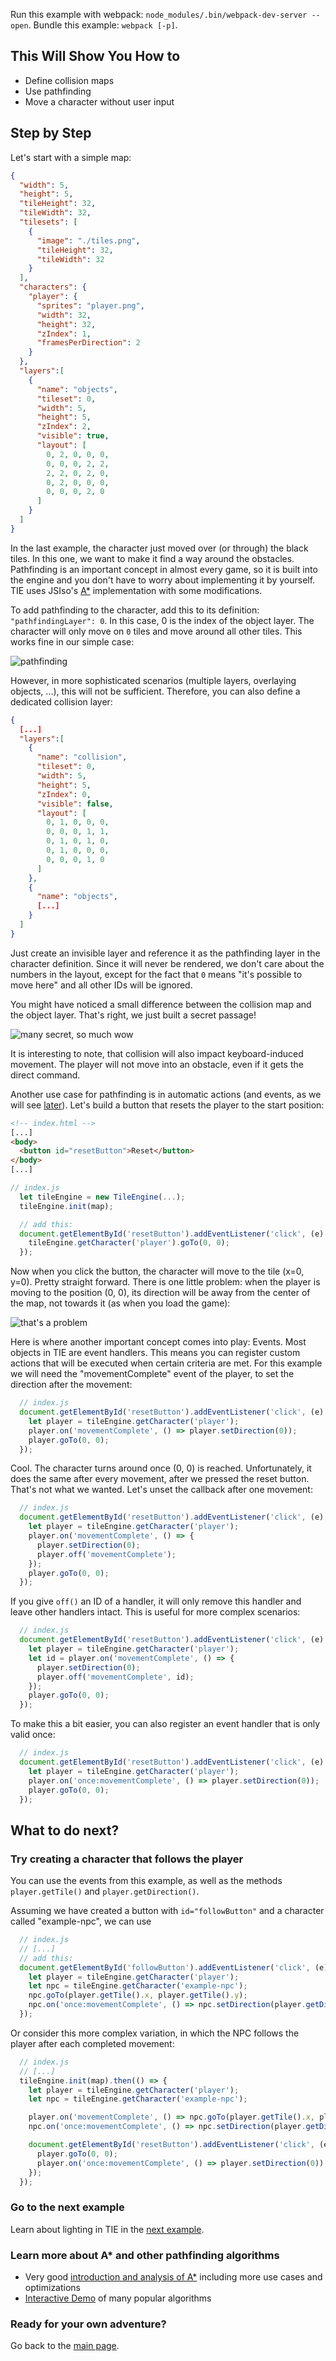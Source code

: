 Run this example with webpack: `node_modules/.bin/webpack-dev-server --open`. Bundle this example: `webpack [-p]`.

## This Will Show You How to

* Define collision maps
* Use pathfinding
* Move a character without user input

## Step by Step

Let's start with a simple map:

```json
{
  "width": 5,
  "height": 5,
  "tileHeight": 32,
  "tileWidth": 32,
  "tilesets": [
    {
      "image": "./tiles.png",
      "tileHeight": 32,
      "tileWidth": 32
    }
  ],
  "characters": {
    "player": {
      "sprites": "player.png",
      "width": 32,
      "height": 32,
      "zIndex": 1,
      "framesPerDirection": 2
    }
  },
  "layers":[
    {
      "name": "objects",
      "tileset": 0,
      "width": 5,
      "height": 5,
      "zIndex": 2,
      "visible": true,
      "layout": [
        0, 2, 0, 0, 0,
        0, 0, 0, 2, 2,
        2, 2, 0, 2, 0,
        0, 2, 0, 0, 0,
        0, 0, 0, 2, 0
      ]
    }
  ]
}
```

In the last example, the character just moved over (or through) the black tiles. In this one, we want to make it find a way around the obstacles. Pathfinding is an important concept in almost every game, so it is built into the engine and you don't have to worry about implementing it by yourself. TIE uses JSIso's [A*](https://en.wikipedia.org/wiki/A*_search_algorithm) implementation with some modifications.

To add pathfinding to the character, add this to its definition: `"pathfindingLayer": 0`. In this case, 0 is the index of the object layer. The character will only move on `0` tiles and move around all other tiles. This works fine in our simple case:

![pathfinding](animation1.gif)

However, in more sophisticated scenarios (multiple layers, overlaying objects, ...), this will not be sufficient. Therefore, you can also define a dedicated collision layer:

```json
{
  [...]
  "layers":[
    {
      "name": "collision",
      "tileset": 0,
      "width": 5,
      "height": 5,
      "zIndex": 0,
      "visible": false,
      "layout": [
        0, 1, 0, 0, 0,
        0, 0, 0, 1, 1,
        0, 1, 0, 1, 0,
        0, 1, 0, 0, 0,
        0, 0, 0, 1, 0
      ]
    },
    {
      "name": "objects",
      [...]
    }
  ]
}
```

Just create an invisible layer and reference it as the pathfinding layer in the character definition. Since it will never be rendered, we don't care about the numbers in the layout, except for the fact that `0` means "it's possible to move here" and all other IDs will be ignored.

You might have noticed a small difference between the collision map and the object layer. That's right, we just built a secret passage!

![many secret, so much wow](animation2.gif)

It is interesting to note, that collision will also impact keyboard-induced movement. The player will not move into an obstacle, even if it gets the direct command.

Another use case for pathfinding is in automatic actions (and events, as we will see [later](../06%20-%20Actions)). Let's build a button that resets the player to the start position:

```html
<!-- index.html -->
[...]
<body>
  <button id="resetButton">Reset</button>
</body>
[...]
```

```js
// index.js
  let tileEngine = new TileEngine(...);
  tileEngine.init(map);

  // add this:
  document.getElementById('resetButton').addEventListener('click', (e) => {
    tileEngine.getCharacter('player').goTo(0, 0);
  });
```

Now when you click the button, the character will move to the tile (x=0, y=0). Pretty straight forward. There is one little problem: when the player is moving to the position (0, 0), its direction will be away from the center of the map, not towards it (as when you load the game):

![that's a problem](animation3.gif)

Here is where another important concept comes into play: Events. Most objects in TIE are event handlers. This means you can register custom actions that will be executed when certain criteria are met. For this example we will need the "movementComplete" event of the player, to set the direction after the movement:

```js
  // index.js
  document.getElementById('resetButton').addEventListener('click', (e) => {
    let player = tileEngine.getCharacter('player');
    player.on('movementComplete', () => player.setDirection(0));
    player.goTo(0, 0);
  });
```

Cool. The character turns around once (0, 0) is reached. Unfortunately, it does the same after every movement, after we pressed the reset button. That's not what we wanted. Let's unset the callback after one movement:

```js
  // index.js
  document.getElementById('resetButton').addEventListener('click', (e) => {
    let player = tileEngine.getCharacter('player');
    player.on('movementComplete', () => {
      player.setDirection(0);
      player.off('movementComplete');
    });
    player.goTo(0, 0);
  });
```

If you give `off()` an ID of a handler, it will only remove this handler and leave other handlers intact. This is useful for more complex scenarios:

```js
  // index.js
  document.getElementById('resetButton').addEventListener('click', (e) => {
    let player = tileEngine.getCharacter('player');
    let id = player.on('movementComplete', () => {
      player.setDirection(0);
      player.off('movementComplete', id);
    });
    player.goTo(0, 0);
  });
```

To make this a bit easier, you can also register an event handler that is only valid once:

```js
  // index.js
  document.getElementById('resetButton').addEventListener('click', (e) => {
    let player = tileEngine.getCharacter('player');
    player.on('once:movementComplete', () => player.setDirection(0));
    player.goTo(0, 0);
  });
```

## What to do next?

### Try creating a character that follows the player

You can use the events from this example, as well as the methods `player.getTile()` and `player.getDirection()`.

Assuming we have created a button with `id="followButton"` and a character called "example-npc", we can use

```js
  // index.js
  // [...]
  // add this:
  document.getElementById('followButton').addEventListener('click', (e) => {
    let player = tileEngine.getCharacter('player');
    let npc = tileEngine.getCharacter('example-npc');
    npc.goTo(player.getTile().x, player.getTile().y);
    npc.on('once:movementComplete', () => npc.setDirection(player.getDirection()));
  });
```

Or consider this more complex variation, in which the NPC follows the player after each completed movement:

```js
  // index.js
  // [...]
  tileEngine.init(map).then(() => {
    let player = tileEngine.getCharacter('player');
    let npc = tileEngine.getCharacter('example-npc');

    player.on('movementComplete', () => npc.goTo(player.getTile().x, player.getTile().y));
    npc.on('once:movementComplete', () => npc.setDirection(player.getDirection()));

    document.getElementById('resetButton').addEventListener('click', (e) => {
      player.goTo(0, 0);
      player.on('once:movementComplete', () => player.setDirection(0));
    });
  });
```

### Go to the next example

Learn about lighting in TIE in the [next example](../05%20-%20Lighting).

### Learn more about A* and other pathfinding algorithms

* Very good [introduction and analysis of A*](http://theory.stanford.edu/~amitp/GameProgramming/AStarComparison.html) including more use cases and optimizations
* [Interactive Demo](http://qiao.github.io/PathFinding.js/visual/) of many popular algorithms

### Ready for your own adventure?

Go back to the [main page](../../README.md).
